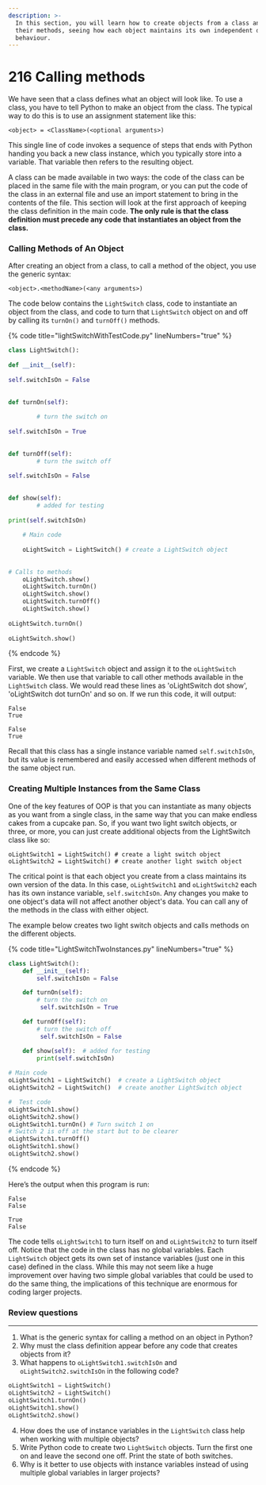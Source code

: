 ```yaml
---
description: >-
  In this section, you will learn how to create objects from a class and call
  their methods, seeing how each object maintains its own independent data and
  behaviour.
---
```


# 216 Calling methods

We have seen that a class defines what an object will look like. To use a class, you have to tell Python to make an object from the class. The typical way to do this is to use an assignment statement like this:

```
<object> = <ClassName>(<optional arguments>)
```

This single line of code invokes a sequence of steps that ends with Python handing you back a new class instance, which you typically store into a variable. That variable then refers to the resulting object.

A class can be made available in two ways: the code of the class can be placed in the same file with the main program, or you can put the code of the class in an external file and use an import statement to bring in the contents of the file. This section will look at the first approach of keeping the class definition in the main code. **The only rule is that the class definition must precede any code that instantiates an object from the class.**

### **Calling Methods of An Object**

After creating an object from a class, to call a method of the object, you use the generic syntax:

```
<object>.<methodName>(<any arguments>)
```

The code below contains the `LightSwitch` class, code to instantiate an object from the class, and code to turn that `LightSwitch` object on and off by calling its `turnOn()` and `turnOff()` methods.

{% code title="lightSwitchWithTestCode.py" lineNumbers="true" %}
```python
class LightSwitch():
    def __init__(self):
        self.switchIsOn = False
    
    def turnOn(self): 
        # turn the switch on
        self.switchIsOn = True
    
    def turnOff(self):
        # turn the switch off
        self.switchIsOn = False
    
    def show(self): 
        # added for testing
        print(self.switchIsOn)
    
    # Main code
    
    oLightSwitch = LightSwitch() # create a LightSwitch object
    
    # Calls to methods
    oLightSwitch.show()
    oLightSwitch.turnOn()
    oLightSwitch.show()
    oLightSwitch.turnOff()
    oLightSwitch.show()
    oLightSwitch.turnOn()
    oLightSwitch.show()
```
{% endcode %}

First, we create a `LightSwitch` object and assign it to the `oLightSwitch` variable. We then use that variable to call other methods available in the `LightSwitch` class. We would read these lines as 'oLightSwitch dot show', 'oLightSwitch dot turnOn' and so on. If we run this code, it will output:

```
False
True
False
True
```

Recall that this class has a single instance variable named `self.switchIsOn`, but its value is remembered and easily accessed when different methods of the same object run.

### Creating Multiple Instances from the Same Class

One of the key features of OOP is that you can instantiate as many objects as you want from a single class, in the same way that you can make endless cakes from a cupcake pan. So, if you want two light switch objects, or three, or more, you can just create additional objects from the LightSwitch class like so:

```
oLightSwitch1 = LightSwitch() # create a light switch object
oLightSwitch2 = LightSwitch() # create another light switch object
```

The critical point is that each object you create from a class maintains its own version of the data. In this case, `oLightSwitch1` and `oLightSwitch2` each has its own instance variable, `self.switchIsOn`. Any changes you make to one object's data will not affect another object's data. You can call any of the methods in the class with either object.&#x20;

The example below creates two light switch objects and calls methods on the different objects.

{% code title="LightSwitchTwoInstances.py" lineNumbers="true" %}
```python
class LightSwitch():
    def __init__(self):
        self.switchIsOn = False

    def turnOn(self):
        # turn the switch on 
         self.switchIsOn = True

    def turnOff(self):
        # turn the switch off
         self.switchIsOn = False

    def show(self):  # added for testing
        print(self.switchIsOn)
    
# Main code
oLightSwitch1 = LightSwitch()  # create a LightSwitch object
oLightSwitch2 = LightSwitch()  # create another LightSwitch object

#  Test code
oLightSwitch1.show()
oLightSwitch2.show()
oLightSwitch1.turnOn() # Turn switch 1 on
# Switch 2 is off at the start but to be clearer
oLightSwitch1.turnOff()
oLightSwitch1.show()
oLightSwitch2.show()
```
{% endcode %}

Here’s the output when this program is run:&#x20;

```
False
False
True
False
```

The code tells `oLightSwitch1` to turn itself on and `oLightSwitch2` to turn itself off. Notice that the code in the class has no global variables. Each `LightSwitch` object gets its own set of instance variables (just one in this case) defined in the class. While this may not seem like a huge improvement over having two simple global variables that could be used to do the same thing, the implications of this technique are enormous for coding larger projects.

### Review questions

***

1. What is the generic syntax for calling a method on an object in Python?
2. Why must the class definition appear before any code that creates objects from it?
3. What happens to `oLightSwitch1.switchIsOn` and `oLightSwitch2.switchIsOn` in the following code?

```python
oLightSwitch1 = LightSwitch()
oLightSwitch2 = LightSwitch()
oLightSwitch1.turnOn()
oLightSwitch1.show()
oLightSwitch2.show()
```

4. How does the use of instance variables in the `LightSwitch` class help when working with multiple objects?
5. Write Python code to create two `LightSwitch` objects. Turn the first one on and leave the second one off. Print the state of both switches.
6. Why is it better to use objects with instance variables instead of using multiple global variables in larger projects?
